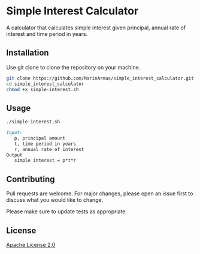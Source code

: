 # Simple Interest Calculator

A calculator that calculates simple interest given principal, annual rate of interest and time period in years.

## Installation

Use git clone to clone the repository on your machine.

```bash
git clone https://github.com/MarinArmas/simple_interest_calculator.git
cd simple_interest_calculator
chmod +x simple-interest.sh
```

## Usage

```bash
./simple-interest.sh
```
```markdown
Input:
   p, principal amount
   t, time period in years
   r, annual rate of interest
Output
   simple interest = p*t*r
```


## Contributing

Pull requests are welcome. For major changes, please open an issue first
to discuss what you would like to change.

Please make sure to update tests as appropriate.

## License

[Apache License 2.0](https://github.com/MarinArmas/Final_Project_git/blob/main/LICENSE)
